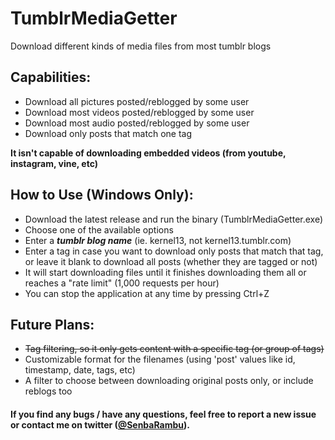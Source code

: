 # TumblrMediaGetter
Download different kinds of media files from most tumblr blogs

Capabilities:
---------------------
* Download all pictures posted/reblogged by some user
* Download most videos posted/reblogged by some user
* Download most audio posted/reblogged by some user
* Download only posts that match one tag

**It isn't capable of downloading embedded videos (from youtube, instagram, vine, etc)**

How to Use (Windows Only):
---------------------
* Download the latest release and run the binary (TumblrMediaGetter.exe)
* Choose one of the available options
* Enter a **_tumblr blog name_** (ie. kernel13, not kernel13.tumblr.com)
* Enter a tag in case you want to download only posts that match that tag, or leave it blank to download all posts (whether they are tagged or not)
* It will start downloading files until it finishes downloading them all or reaches a "rate limit" (1,000 requests per hour)
* You can stop the application at any time by pressing Ctrl+Z

Future Plans:
---------------------
* ~~Tag filtering, so it only gets content with a specific tag (or group of tags)~~
* Customizable format for the filenames (using 'post' values like id, timestamp, date, tags, etc) 
* A filter to choose between downloading original posts only, or include reblogs too

#### If you find any bugs / have any questions, feel free to report a new issue or contact me on twitter (<a href="https://twitter.com/SenbaRambu">@SenbaRambu</a>).
